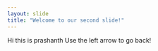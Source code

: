 ```yaml
---
layout: slide
title: "Welcome to our second slide!"
---
```

Hi this is prashanth
Use the left arrow to go back!
